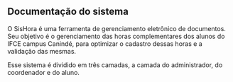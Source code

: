 ## Documentação do sistema

O SisHora é uma ferramenta de gerenciamento eletrônico de documentos. Seu objetivo é o gerenciamento das horas complementares dos alunos do IFCE campus Canindé, para optimizar o cadastro dessas horas e a validação das mesmas.

Esse sistema é dividido em três camadas, a camada do administrador, do coordenador e do aluno.
